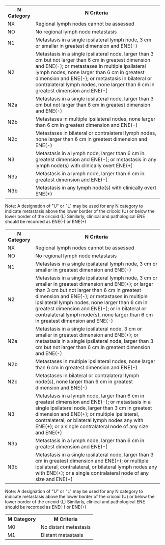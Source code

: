 <table>
<tr>
<th>N Category</th>
<th>N Criteria</th>
</tr>
<tr>
<td>NX</td>
<td>Regional lymph nodes cannot be assessed</td>
</tr>
<tr>
<td>NO</td>
<td>No regional lymph node metastasis</td>
</tr>
<tr>
<td>N1</td>
<td>Metastasis in a single ipsilateral lymph node, 3 cm or smaller in greatest dimension and ENE(-)</td>
</tr>
<tr>
<td>N2</td>
<td>Metastasis in a single ipsilateral node, larger than 3 cm but not larger than 6 cm in greatest dimension and ENE(-); or metastases in multiple ipsilateral lymph nodes, none larger than 6 cm in greatest dimension and ENE(-); or metastasis in bilateral or contralateral lymph nodes, none larger than 6 cm in greatest dimension and ENE(-)</td>
</tr>
<tr>
<td>N2a</td>
<td>Metastasis in a single ipsilateral node, larger than 3 cm but not larger than 6 cm in greatest dimension and ENE(-)</td>
</tr>
<tr>
<td>N2b</td>
<td>Metastases in multiple ipsilateral nodes, none larger than 6 cm in greatest dimension and ENE(-)</td>
</tr>
<tr>
<td>N2c</td>
<td>Metastases in bilateral or contralateral lymph nodes, none larger than 6 cm in greatest dimension and ENE(-)</td>
</tr>
<tr>
<td>N3</td>
<td>Metastasis in a lymph node, larger than 6 cm in greatest dimension and ENE(-); or metastasis in any lymph node(s) with clinically overt ENE(+)</td>
</tr>
<tr>
<td>N3a</td>
<td>Metastasis in a lymph node, larger than 6 cm in greatest dimension and ENE(-)</td>
</tr>
<tr>
<td>N3b</td>
<td>Metastasis in any lymph node(s) with clinically overt ENE(+)</td>
</tr>
</table>  
Note: A designation of "U" or "L" may be used for any N category to
indicate metastasis above the lower border of the cricoid (U) or below
the lower border of the cricoid (L)  
Similarly, clinical and pathological ENE should be recorded as ENE(-)
or ENE(+)  
<!-- PageNumber="13" -->
<!-- PageBreak -->  
<!-- PageNumber="156" -->
<!-- PageHeader="American Joint Committee on Cancer . 2017" --><table>
<tr>
<th>N Category</th>
<th>N Criteria</th>
</tr>
<tr>
<td>NX</td>
<td>Regional lymph nodes cannot be assessed</td>
</tr>
<tr>
<td>NO</td>
<td>No regional lymph node metastasis</td>
</tr>
<tr>
<td>N1</td>
<td>Metastasis in a single ipsilateral lymph node, 3 cm or smaller in greatest dimension and ENE(-)</td>
</tr>
<tr>
<td>N2</td>
<td>Metastasis in a single ipsilateral lymph node, 3 cm or smaller in greatest dimension and ENE(+); or larger than 3 cm but not larger than 6 cm in greatest dimension and ENE(-); or metastases in multiple ipsilateral lymph nodes, none larger than 6 cm in greatest dimension and ENE(-); or in bilateral or contralateral lymph node(s), none larger than 6 cm in greatest dimension and ENE(-)</td>
</tr>
<tr>
<td>N2a</td>
<td>Metastasis in a single ipsilateral node, 3 cm or smaller in greatest dimension and ENE(+); or metastasis in a single ipsilateral node, larger than 3 cm but not larger than 6 cm in greatest dimension and ENE(-)</td>
</tr>
<tr>
<td>N2b</td>
<td>Metastases in multiple ipsilateral nodes, none larger than 6 cm in greatest dimension and ENE(-)</td>
</tr>
<tr>
<td>N2c</td>
<td>Metastases in bilateral or contralateral lymph node(s), none larger than 6 cm in greatest dimension and ENE(-)</td>
</tr>
<tr>
<td>N3</td>
<td>Metastasis in a lymph node, larger than 6 cm in greatest dimension and ENE(-); or metastasis in a single ipsilateral node, larger than 3 cm in greatest dimension and ENE(+); or multiple ipsilateral, contralateral, or bilateral lymph nodes any with ENE(+); or a single contralateral node of any size and ENE(+)</td>
</tr>
<tr>
<td>N3a</td>
<td>Metastasis in a lymph node, larger than 6 cm in greatest dimension and ENE(-)</td>
</tr>
<tr>
<td>N3b</td>
<td>Metastasis in a single ipsilateral node, larger than 3 cm in greatest dimension and ENE(+); or multiple ipsilateral, contralateral, or bilateral lymph nodes any with ENE(+); or a single contralateral node of any size and ENE(+)</td>
</tr>
</table>  
Note: A designation of "U" or "L" may be used for any N category to
indicate metastasis above the lower border of the cricoid (U) or below
the lower border of the cricoid (L)  
Similarly, clinical and pathological ENE should be recorded as ENE(-)
or ENE(+)<table>
<tr>
<th>M Category</th>
<th>M Criteria</th>
</tr>
<tr>
<td>M0</td>
<td>No distant metastasis</td>
</tr>
<tr>
<td>M1</td>
<td>Distant metastasis</td>
</tr>
</table>